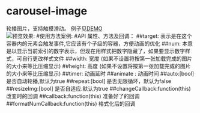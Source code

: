 # carousel-image
轮播图片，支持触摸滑动。
例子见[DEMO](http://www.lovewebgames.com/jsmodule/carousel-image.html)  
![预览效果:](http://www.lovewebgames.com/jsmodule/images/ui/carousel-image.png "点击预览效果")
#使用方法案例:
	<script type="text/javascript" src="../src/zepto.js"></script>
	<script type="text/javascript" src="../src/carousel-image.js"></script>
	<script>
	$('.carousel-image').CarouselImage({
		num :$('.carousel-num')
	});
	</script>
##或者requirejs：
	<div class="carousel-image">
		<div>
			<a>
				<img src="http://ott.wansecheng.com/weidian/wdgoods/1430073193462.jpg"/>
			</a>
			<a>
				<img src="http://ott.wansecheng.com/weidian/wdgoods/1430073252953.png"/>
			</a>
			<a>
				<img src="http://ott.wansecheng.com/weidian/wdgoods/1430073111420.jpg"/>
			</a>
		</div>
		<div class="carousel-num">
		</div>
	</div>
	<script type="text/javascript" src="../src/zepto.js"></script>
	<script type="text/javascript" src="../src/require.js"></script>
	<script>
	requirejs.config({
		//By default load any module IDs from js/lib
		baseUrl: '../src',
		paths: {
			$: 'zepto'
		}
	});
	require(['carousel-image','$'], function(CarouselImage,$) {
		var cs = new CarouselImage();
		cs.init({
			target:$('.carousel-image'),
			num:$('.carousel-num')
		});
	});
	</script>
#API 属性、方法及回调：
##target:
	表示是在这个容器内的元素会触发事件,它应该有个子级的容器，方便动画的优化
##num:
	本意是以显示当前索引的数字表示，但现在用样式把数字隐藏了，如果要显示数字样式，可自行更改样式文件
##width:
	宽度  (如果不设置将按第一张加载完成的图片的大小来等比压缩显示)
##height:
	高度 (如果不设置将按第一张加载完成的图片的大小来等比压缩显示)
##timer:
	动画延时
##animate :
	动画时间
##auto:[bool]
	是否自动轮播,默认为true
##repeat:[bool]
	是否无限循环，默认为false
##resizeImg:[bool]
	是否自适应.默认为true
##changeCallback:function(this)
	改变时的回调
##callback:function(this)
	准备好了的回调
##formatNumCallback:function(this)
	格式化后的回调